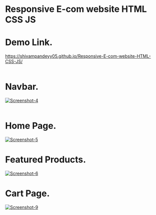 # Responsive E-com website HTML CSS JS

<h1>Demo Link.</h1>

<a href="https://shivampandeyy05.github.io/Responsive-E-com-website-HTML-CSS-JS/" target="_blank">https://shivampandeyy05.github.io/Responsive-E-com-website-HTML-CSS-JS/</a><br /><br />

<h1>Navbar.</h1>

<a href="#"><img src="https://i.ibb.co/1R99JLR/Screenshot-4.png" alt="Screenshot-4" border="0"></a><br /><a target='_blank' href='https://imgbb.com/'></a><br />

<h1>Home Page.</h1>

<a href="https://ibb.co/R7bhVrD"><img src="https://i.ibb.co/jHfV10r/Screenshot-5.png" alt="Screenshot-5" border="0"></a>

<h1>Featured Products.</h1>

<a href="https://ibb.co/DQHG6nk"><img src="https://i.ibb.co/jDPVxFG/Screenshot-6.png" alt="Screenshot-6" border="0"></a>

<h1>Cart Page.</h1>

<a href="https://ibb.co/hX4mNnf"><img src="https://i.ibb.co/gvfR8XV/Screenshot-9.png" alt="Screenshot-9" border="0"></a>



